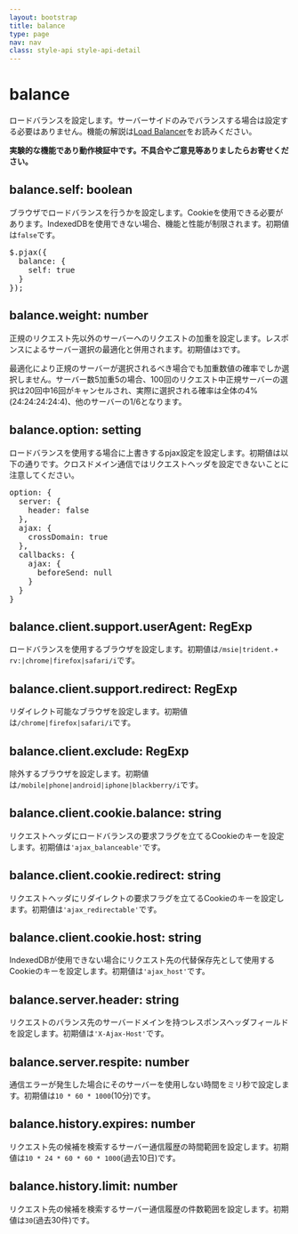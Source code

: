 ```yaml
---
layout: bootstrap
title: balance
type: page
nav: nav
class: style-api style-api-detail
---
```


# balance
ロードバランスを設定します。サーバーサイドのみでバランスする場合は設定する必要はありません。機能の解説は[Load Balancer](loadbalancer/)をお読みください。

**実験的な機能であり動作検証中です。不具合やご意見等ありましたらお寄せください。**

## balance.self: boolean
ブラウザでロードバランスを行うかを設定します。Cookieを使用できる必要があります。IndexedDBを使用できない場合、機能と性能が制限されます。初期値は`false`です。

<pre class="sh brush: js;">
$.pjax({
  balance: {
    self: true
  }
});
</pre>

## balance.weight: number
正規のリクエスト先以外のサーバーへのリクエストの加重を設定します。レスポンスによるサーバー選択の最適化と併用されます。初期値は`3`です。

最適化により正規のサーバーが選択されるべき場合でも加重数値の確率でしか選択しません。サーバー数5加重5の場合、100回のリクエスト中正規サーバーの選択は20回中16回がキャンセルされ、実際に選択される確率は全体の4%(24:24:24:24:4)、他のサーバーの1/6となります。

## balance.option: setting
ロードバランスを使用する場合に上書きするpjax設定を設定します。初期値は以下の通りです。クロスドメイン通信ではリクエストヘッダを設定できないことに注意してください。

<pre class="sh brush: js;">
option: {
  server: {
    header: false
  },
  ajax: {
    crossDomain: true
  },
  callbacks: {
    ajax: {
      beforeSend: null
    }
  }
}
</pre>

## balance.client.support.userAgent: RegExp
ロードバランスを使用するブラウザを設定します。初期値は`/msie|trident.+ rv:|chrome|firefox|safari/i`です。

## balance.client.support.redirect: RegExp
リダイレクト可能なブラウザを設定します。初期値は`/chrome|firefox|safari/i`です。

## balance.client.exclude: RegExp
除外するブラウザを設定します。初期値は`/mobile|phone|android|iphone|blackberry/i`です。

## balance.client.cookie.balance: string
リクエストヘッダにロードバランスの要求フラグを立てるCookieのキーを設定します。初期値は`'ajax_balanceable'`です。

## balance.client.cookie.redirect: string
リクエストヘッダにリダイレクトの要求フラグを立てるCookieのキーを設定します。初期値は`'ajax_redirectable'`です。

## balance.client.cookie.host: string
IndexedDBが使用できない場合にリクエスト先の代替保存先として使用するCookieのキーを設定します。初期値は`'ajax_host'`です。

## balance.server.header: string
リクエストのバランス先のサーバードメインを持つレスポンスヘッダフィールドを設定します。初期値は`'X-Ajax-Host'`です。

## balance.server.respite: number
通信エラーが発生した場合にそのサーバーを使用しない時間をミリ秒で設定します。初期値は`10 * 60 * 1000`(10分)です。

## balance.history.expires: number
リクエスト先の候補を検索するサーバー通信履歴の時間範囲を設定します。初期値は`10 * 24 * 60 * 60 * 1000`(過去10日)です。

## balance.history.limit: number
リクエスト先の候補を検索するサーバー通信履歴の件数範囲を設定します。初期値は`30`(過去30件)です。

